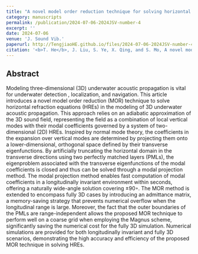 ```yaml
---
title: "A novel model order reduction technique for solving horizontal refraction equations in the modeling of three-dimensional underwater acoustic propagation"
category: manuscripts
permalink: /publication/2024-07-06-2024JSV-number-4
excerpt: ''
date: 2024-07-06
venue: 'J. Sound Vib.'
paperurl: http://TengjiaoHE.github.io/files/2024-07-06-2024JSV-number-4.pdf
citation: '<b>T. He</b>, J. Liu, S. Ye, X. Qing, and S. Mo, A novel model order reduction technique for solving horizontal refraction equations in the modeling of three-dimensional underwater acoustic propagation, <i>J. Sound Vib.</i>, 591: 118617 (2024) (https://10.1016/j.jsv.2024.118617)'
---
```


## Abstract

Modeling three-dimensional (3D) underwater acoustic propagation is vital for underwater detection , localization, and navigation. This article introduces a novel model order reduction (MOR) technique to solve horizontal refraction equations (HREs) in the modeling of 3D underwater acoustic propagation. This approach relies on an adiabatic approximation of the 3D sound field, representing the field as a combination of local vertical modes with their modal coefficients governed by a system of two-dimensional (2D) HREs. Inspired by normal mode theory, the coefficients in the expansion over vertical modes are determined by projecting them onto a lower-dimensional, orthogonal space defined by their transverse eigenfunctions. By artificially truncating the horizontal domain in the transverse directions using two perfectly matched layers (PMLs), the eigenproblem associated with the transverse eigenfunctions of the modal coefficients is closed and thus can be solved through a modal projection method. The modal projection method enables fast computation of modal coefficients in a longitudinally invariant environment within seconds, offering a naturally wide-angle solution covering ±90◦. The MOR method is extended to encompass fully 3D cases by introducing an admittance matrix, a memory-saving strategy that prevents numerical overflow when the longitudinal range is large. Moreover, the fact that the outer boundaries of the PMLs are range-independent allows the proposed MOR technique to perform well on a coarse grid when employing the Magnus scheme, significantly saving the numerical cost for the fully 3D simulation. Numerical simulations are provided for both longitudinally invariant and fully 3D scenarios, demonstrating the high accuracy and efficiency of the proposed MOR technique in solving HREs.



